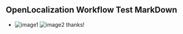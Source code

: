 ## OpenLocalization Workflow Test MarkDown
* ![image1](.\7683eb53-52aa-4c1c-ba34-5a1173431ad4.PNG)   ![image2](.\a8757166-56c5-4c07-a2f7-dc666197f15e.png) 
thanks!